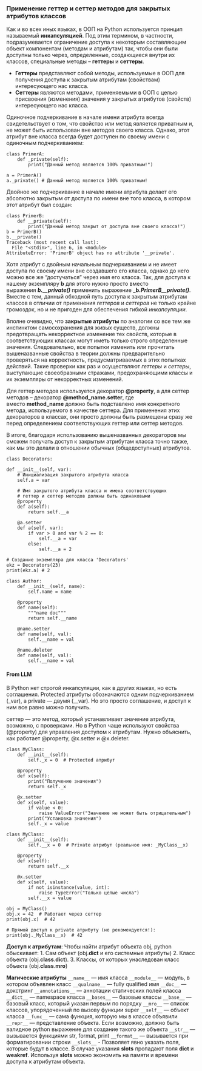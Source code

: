 
### Применение геттер и сеттер методов для закрытых атрибутов классов
Как и во всех иных языках, в ООП на Python используется принцип называемый **инкапсуляцией**. Под этим термином, в частности, подразумевается ограничение доступа к некоторым составляющим объект компонентам (методам и атрибутам) так, чтобы они были доступны только через, определенные, создающиеся внутри их классов, специальные методы – **геттеры** и **сеттеры**.
- **Геттеры** представляют собой методы, используемые в ООП для получения доступа к закрытым атрибутам (свойствам) интересующего нас класса.
- **Сеттеры** являются методами, применяемыми в ООП с целью присвоения (изменения) значения у закрытых атрибутов (свойств) интересующего нас класса.

Одиночное подчеркивание в начале имени атрибута всегда свидетельствует о том, что свойство или метод является приватным и, не может быть использован вне методов своего класса. Однако, этот атрибут вне класса всегда будет доступен по своему имени с одиночным подчеркиванием:
```
class PrimerA:
    def _private(self):
        print("Данный метод является 100% приватным!")

a = PrimerA()
a._private() # Данный метод является 100% приватным!
```
Двойное же подчеркивание в начале имени атрибута делает его абсолютно закрытым от доступа по имени вне того класса, в котором этот атрибут был создан:
```
class PrimerB:
    def __private(self):
        print("Данный метод закрыт от доступа вне своего класса!")
b = PrimerB()
b.__private()
Traceback (most recent call last):
  File "<stdin>", line 6, in <module>
AttributeError: 'PrimerB' object has no attribute '__private'.
```
Хотя атрибут с двойным начальным подчеркиванием и не имеет доступа по своему имени вне создавшего его класса, однако до него можно все же “достучаться” через имя его класса. Так, для доступа к нашему экземпляру **b** для этого нужно просто вместо выражения **_b.__private()_** применить выражение **_b._PrimerB__private()_**. Вместе с тем, данный обходной путь доступа к закрытым атрибутам классов в отличии от применения _геттеров_ и _сеттеров_ не только крайне громоздок, но и не пригоден для обеспечения гибкой _инкапсуляции_.

Вполне очевидно, что **закрытые атрибуты** по аналогии со все тем же инстинктом самосохранения для живых существ, должны предотвращать некорректное изменение тех свойств, которые в соответствующих классах могут иметь только строго определенные значения. Следовательно, все попытки изменить или прочитать вышеназванные свойства в теории должны предварительно проверяться на корректность, предусматриваемых в этих попытках действий. Такие проверки как раз и осуществляют _геттеры_ и _сеттеры_, выступающие своеобразными стражами, предохраняющими классы и их экземпляры от некорректных изменений.

Для геттер методов используется декоратор **@property**, а для сеттер методов – декоратор **@method_name.setter**, где вместо **method_name** должно быть подставлено имя конкретного метода, используемого в качестве сеттера. Для применения этих декораторов в классах, они просто должны быть размещены сразу же перед определением соответствующих геттер или сеттер методов.

В итоге, благодаря использованию вышеназванных декораторов мы сможем получать доступ к закрытым атрибутам класса точно также, как мы это делали в отношении обычных (общедоступных) атрибутов.

```
class Decorators:

def __init__(self, var):
	# Инициализация закрытого атрибута класса
	self.a = var
	
	# Имя закрытого атрибута класса и имена соответствующих
	# геттер и сеттер методов должны быть одинаковыми
	@property
	def a(self):
		return self.__a

	@a.setter
	def a(self, var):
		if var > 0 and var % 2 == 0:
			self.__a = var
		else:
			self.__a = 2

# Создание экземпляра для класса 'Decorators'
ekz = Decorators(23)
print(ekz.a) # 2
```

```
class Author:
	def __init__(self, name):
		self.name = name
	
	@property
	def name(self):
		"""name doc"""
		return self.__name
	
	@name.setter
	def name(self, val):
		self.__name = val
	
	@name.deleter
	def name(self, val):
		self.__name = val
```



#### From LLM

В Python нет строгой инкапсуляции, как в других языках, но есть соглашения. Protected атрибуты обозначаются одним подчеркиванием (_var), а private — двумя (__var). Но это просто соглашение, и доступ к ним все равно можно получить.

сеттер — это метод, который устанавливает значение атрибута, возможно, с проверками. Но в Python чаще используют свойства (@property) для управления доступом к атрибутам. Нужно объяснить, как работает @property, @x.setter и @x.deleter.

```
class MyClass:
    def __init__(self):
        self._x = 0  # Protected атрибут

    @property
    def x(self):
        print("Получение значения")
        return self._x

    @x.setter
    def x(self, value):
        if value < 0:
            raise ValueError("Значение не может быть отрицательным")
        print("Установка значения")
        self._x = value
```

```
class MyClass:
    def __init__(self):
        self.__x = 0  # Private атрибут (реальное имя: _MyClass__x)

    @property
    def x(self):
        return self.__x

    @x.setter
    def x(self, value):
        if not isinstance(value, int):
            raise TypeError("Только целые числа")
        self.__x = value

obj = MyClass()
obj.x = 42  # Работает через сеттер
print(obj.x)  # 42

# Прямой доступ к private атрибуту (не рекомендуется!):
print(obj._MyClass__x)  # 42
```

**Доступ к атрибутам**:
Чтобы найти атрибут объекта obj, python обыскивает:
	1.  Сам объект (obj.__dict__ и его системные атрибуты)
	2.  Класс объекта (obj.__class__.__dict__).
	3.  Классы, от которых унаследован класс объекта (obj.__class__.__mro__)

**Магические атрибуты**
 `__name__` — имя класса
`__module__` — модуль, в котором объявлен класс
`__qualname__` — fully qualified имя
`__doc__` — докстринг
`__annotations__` — аннотации статических полей класса
`__dict__` — namespace класса
`__bases__` — базовые классы
`__base__` — базовый класс, который указан первым по порядку
`__mro__` — список классов, упорядоченный по вызову функции super
`__self__` — объект класса
`__func__` — сама функция, которую мы в классе объявили
`__repr__` — представление объекта. Если возможно, должно быть валидное python
выражение для создание такого же объекта
`__str__` — вызывается функциями str, format, print
`__format__` — вызывается при форматировании строки
`__slots__` - Позволяет явно указать поля, которые будут в классе. В случае указания __slots__ пропадают поля __dict__ и __weakref__. Используя __slots__ можно экономить на памяти и времени доступа к атрибутам объекта.